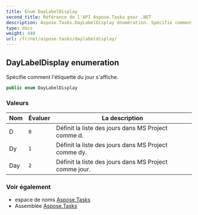 ```yaml
---
title: Enum DayLabelDisplay
second_title: Référence de l'API Aspose.Tasks pour .NET
description: Aspose.Tasks.DayLabelDisplay énumération. Spécifie comment létiquette du jour saffiche.
type: docs
weight: 440
url: /fr/net/aspose.tasks/daylabeldisplay/
---
```

## DayLabelDisplay enumeration

Spécifie comment l'étiquette du jour s'affiche.

```csharp
public enum DayLabelDisplay
```

### Valeurs

| Nom | Évaluer | La description |
| --- | --- | --- |
| D | `0` | Définit la liste des jours dans MS Project comme d. |
| Dy | `1` | Définit la liste des jours dans MS Project comme dy. |
| Day | `2` | Définit la liste des jours dans MS Project comme jour. |

### Voir également

* espace de noms [Aspose.Tasks](../../aspose.tasks/)
* Assemblée [Aspose.Tasks](../../)


